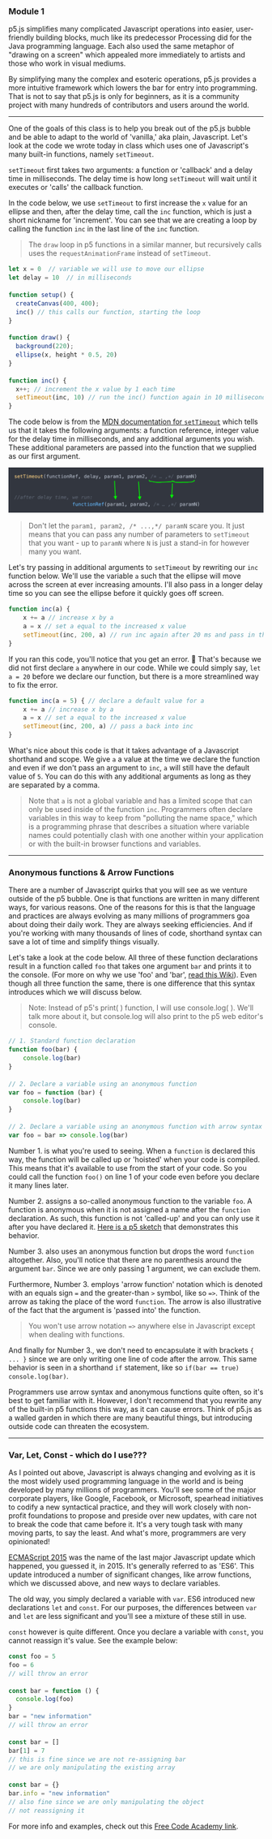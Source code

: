 ### Module 1

p5.js simplifies many complicated Javascript operations into easier, user-friendly building blocks, much like its predecessor Processing did for the Java programming language. Each also used the same metaphor of "drawing on a screen" which appealed more immediately to artists and those who work in visual mediums.  

By simplifying many the complex and esoteric operations, p5.js provides a more intuitive framework which lowers the bar for entry into programming.  That is not to say that p5.js is only for beginners, as it is a community project with many hundreds of contributors and users around the world.

*** 

One of the goals of this class is to help you break out of the p5.js bubble and be able to adapt to the world of 'vanilla,' aka plain, Javascript.  Let's look at the code we wrote today in class which uses one of Javascript's many built-in functions, namely `setTimeout`.  

`setTimeout` first takes two arguments: a function or 'callback' and a delay time in milliseconds. The delay time is how long `setTimeout` will wait until it executes or 'calls' the callback function. 

In the code below, we use `setTimeout` to first increase the `x` value for an ellipse and then, after the delay time, call the `inc` function, which is just a short nickname for 'increment'.  You can see that we are creating a loop by calling the function `inc` in the last line of the `inc` function.  

>The `draw` loop in p5 functions in a similar manner, but recursively calls uses the `requestAnimationFrame` instead of `setTimeout`.

```js
let x = 0  // variable we will use to move our ellipse
let delay = 10  // in milliseconds

function setup() {
  createCanvas(400, 400);
  inc() // this calls our function, starting the loop
}

function draw() {
  background(220);
  ellipse(x, height * 0.5, 20)
}

function inc() {  
  x++; // increment the x value by 1 each time
  setTimeout(inc, 10) // run the inc() function again in 10 milliseconds
}
```

The code below is from the [MDN documentation for `setTimeout`](https://developer.mozilla.org/en-US/docs/Web/API/setTimeout) which tells us that it takes the following arguments: a function reference, integer value for the delay time in milliseconds, and any additional arguments you wish. These additional parameters are passed into the function that we supplied as our first argument. 

![After functionRef and delay, setTimeout passes the remaining parameters to the functionRef](../images/setTimeout-additional-arguments.jpg)  

>Don't let the `param1, param2, /* ...,*/ paramN` scare you. It just means that you can pass any number of parameters to `setTimeout` that you want - up to `paramN` where `N` is just a stand-in for however many you want.  

Let's try passing in additional arguments to `setTimeout` by rewriting our `inc` function below.  We'll use the variable `a` such that the ellipse will move across the screen at ever increasing amounts.  I'll also pass in a longer delay time so you can see the ellipse before it quickly goes off screen.

```js
function inc(a) {
    x += a // increase x by a
    a = x // set a equal to the increased x value
    setTimeout(inc, 200, a) // run inc again after 20 ms and pass in the additional argument a, essentially inc(a)
}
```
If you ran this code, you'll notice that you get an error. 👾 That's because we did not first declare `a` anywhere in our code.  While we could simply say, `let a = 20` before we declare our function, but there is a more streamlined way to fix the error.

```js
function inc(a = 5) { // declare a default value for a
    x += a // increase x by a
    a = x // set a equal to the increased x value
    setTimeout(inc, 200, a) // pass a back into inc
}
```

What's nice about this code is that it takes advantage of a Javascript shorthand and scope.  We give `a` a value at the time we declare the function and even if we don't pass an argument to `inc`, `a` will still have the default value of `5`. You can do this with any additional arguments as long as they are separated by a comma.

 > Note that `a` is not a global variable and has a limited scope that can only be used inside of the function `inc`.  Programmers often declare variables in this way to keep from "polluting the name space," which is a programming phrase that describes a situation where variable names could potentially clash with one another within your application or with the built-in browser functions and variables.

***

### Anonymous functions & Arrow Functions

There are a number of Javascript quirks that you will see as we venture outside of the p5 bubble.  One is that functions are written in many different ways, for various reasons.  One of the reasons for this is that the language and practices are always evolving as many millions of programmers goa about doing their daily work.  They are always seeking efficiencies.  And if you're working with many thousands of lines of code, shorthand syntax can save a lot of time and simplify things visually.

Let's take a look at the code below.  All three of these function declarations result in a function called `foo` that takes one argument `bar` and prints it to the console. (For more on why we use 'foo' and 'bar', [read this Wiki](https://en.wikipedia.org/wiki/Foobar)). Even though all three function the same, there is one difference that this syntax introduces which we will discuss below.

> Note: Instead of p5's print( ) function, I will use console.log( ).  We'll talk more about it, but console.log will also print to the p5 web editor's console.

```js
// 1. Standard function declaration 
function foo(bar) {
    console.log(bar)
}

// 2. Declare a variable using an anonymous function
var foo = function (bar) {
    console.log(bar)
}

// 2. Declare a variable using an anonymous function with arrow syntax
var foo = bar => console.log(bar)
```

Number 1. is what you're used to seeing.  When a `function` is declared this way, the function will be called up or 'hoisted' when your code is compiled. This means that it's available to use from the start of your code.  So you could call the function `foo()` on line 1 of your code even before you declare it many lines later.  

Number 2. assigns a so-called anonymous function to the variable `foo`.  A function is anonymous when it is not assigned a name after the `function` declaration.  As such, this function is not 'called-up' and you can only use it after you have declared it.  [Here is a p5 sketch](https://editor.p5js.org/rostaccoli/sketches/H-_uQaQ5L) that demonstrates this behavior.

Number 3. also uses an anonymous function but drops the word `function` altogether.  Also, you'll notice that there are no parenthesis around the argument `bar`.  Since we are only passing 1 argument, we can exclude them.

Furthermore, Number 3. employs 'arrow function' notation which is denoted with an equals sign `=` and the greater-than `>` symbol, like so `=>`.  Think of the arrow as taking the place of the word `function`.  The arrow is also illustrative of the fact that the argument is 'passed into' the function.

>You won't use arrow notation `=>` anywhere else in Javascript except when dealing with functions.  

And finally for Number 3., we don't need to encapsulate it with brackets `{ ... }` since we are only writing one line of code after the arrow. This same behavior is seen in a shorthand `if` statement, like so `if(bar == true) console.log(bar)`.

Programmers use arrow syntax and anonymous functions quite often, so it's best to get familiar with it.  However, I don't recommend that you rewrite any of the built-in p5 functions this way, as it can cause errors.  Think of p5.js as a walled garden in which there are many beautiful things, but introducing outside code can threaten the ecosystem.  

*** 

### Var, Let, Const - which do I use???

As I pointed out above, Javascript is always changing and evolving as it is the most widely used programming language in the world and is being developed by many millions of programmers.  You'll see some of the major corporate players, like Google, Facebook, or Microsoft, spearhead initiatives to codify a new syntactical practice, and they will work closely with non-profit foundations to propose and preside over new updates, with care not to break the code that came before it.  It's a very tough task with many moving parts, to say the least.  And what's more, programmers are very opinionated!

[ECMAScript 2015](https://www.w3schools.com/JS/js_es6.asp) was the name of the last major Javascript update which happened, you guessed it, in 2015.  It's generally referred to as 'ES6'.  This update introduced a number of significant changes, like arrow functions, which we discussed above, and new ways to declare variables.

The old way, you simply declared a variable with `var`.  ES6 introduced new declarations `let` and `const`.  For our purposes, the differences between `var` and `let` are less significant and you'll see a mixture of these still in use.  

`const` however is quite different.  Once you declare a variable with `const`, you cannot reassign it's value.  See the example below:

```js
const foo = 5
foo = 6  
// will throw an error

const bar = function () {
  console.log(foo)
}
bar = "new information"  
// will throw an error

const bar = []
bar[1] = 7
// this is fine since we are not re-assigning bar
// we are only manipulating the existing array

const bar = {}
bar.info = "new information"
// also fine since we are only manipulating the object
// not reassigning it
```

For more info and examples, check out this [Free Code Academy link](https://www.freecodecamp.org/news/var-let-and-const-whats-the-difference/).



